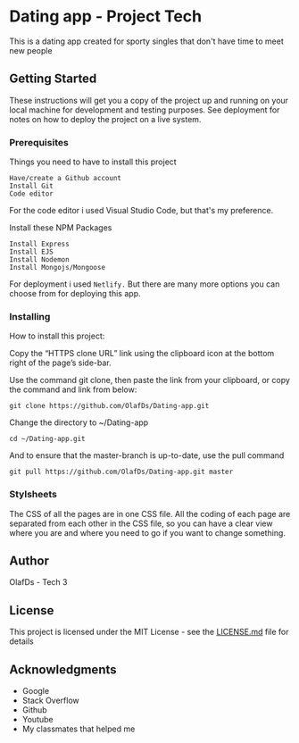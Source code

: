 # Dating app - Project Tech

This is a dating app created for sporty singles that don't have time to meet new people

## Getting Started

These instructions will get you a copy of the project up and running on your local machine for development and testing purposes. See deployment for notes on how to deploy the project on a live system.

### Prerequisites

Things you need to have to install this project

```
Have/create a Github account
Install Git
Code editor
```

For the code editor i used Visual Studio Code, but that's my preference.

Install these NPM Packages

```
Install Express
Install EJS
Install Nodemon
Install Mongojs/Mongoose
```

For deployment i used ```Netlify.``` But there are many more options you can choose from for deploying this app.

### Installing

How to install this project:

Copy the “HTTPS clone URL” link using the clipboard icon at the bottom right of the page’s side-bar.

Use the command git clone, then paste the link from your clipboard, or copy the command and link from below:

```
git clone https://github.com/OlafDs/Dating-app.git
```

Change the directory to ~/Dating-app

```
cd ~/Dating-app.git
```

And to ensure that the master-branch is up-to-date, use the pull command

```
git pull https://github.com/OlafDs/Dating-app.git master
```

### Stylsheets

The CSS of all the pages are in one CSS file. All the coding of each page are separated from each other in the CSS file, so you can have a clear view where you are and where you need to go if you want to change something.


## Author

OlafDs - Tech 3

## License

This project is licensed under the MIT License - see the [LICENSE.md](LICENSE.md) file for details

## Acknowledgments

* Google
* Stack Overflow
* Github
* Youtube
* My classmates that helped me

